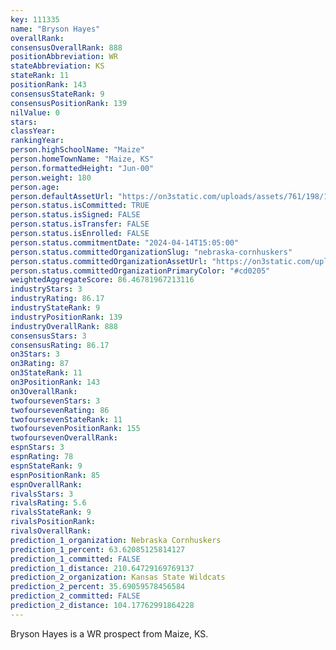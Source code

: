 ```yaml
---
key: 111335
name: "Bryson Hayes"
overallRank: 
consensusOverallRank: 888
positionAbbreviation: WR
stateAbbreviation: KS
stateRank: 11
positionRank: 143
consensusStateRank: 9
consensusPositionRank: 139
nilValue: 0
stars: 
classYear: 
rankingYear: 
person.highSchoolName: "Maize"
person.homeTownName: "Maize, KS"
person.formattedHeight: "Jun-00"
person.weight: 180
person.age: 
person.defaultAssetUrl: "https://on3static.com/uploads/assets/761/198/198761.jpeg"
person.status.isCommitted: TRUE
person.status.isSigned: FALSE
person.status.isTransfer: FALSE
person.status.isEnrolled: FALSE
person.status.commitmentDate: "2024-04-14T15:05:00"
person.status.committedOrganizationSlug: "nebraska-cornhuskers"
person.status.committedOrganizationAssetUrl: "https://on3static.com/uploads/assets/86/150/150086.svg"
person.status.committedOrganizationPrimaryColor: "#cd0205"
weightedAggregateScore: 86.46781967213116
industryStars: 3
industryRating: 86.17
industryStateRank: 9
industryPositionRank: 139
industryOverallRank: 888
consensusStars: 3
consensusRating: 86.17
on3Stars: 3
on3Rating: 87
on3StateRank: 11
on3PositionRank: 143
on3OverallRank: 
twofoursevenStars: 3
twofoursevenRating: 86
twofoursevenStateRank: 11
twofoursevenPositionRank: 155
twofoursevenOverallRank: 
espnStars: 3
espnRating: 78
espnStateRank: 9
espnPositionRank: 85
espnOverallRank: 
rivalsStars: 3
rivalsRating: 5.6
rivalsStateRank: 9
rivalsPositionRank: 
rivalsOverallRank: 
prediction_1_organization: Nebraska Cornhuskers
prediction_1_percent: 63.62085125814127
prediction_1_committed: FALSE
prediction_1_distance: 210.64729169769137
prediction_2_organization: Kansas State Wildcats
prediction_2_percent: 35.69059578456584
prediction_2_committed: FALSE
prediction_2_distance: 104.17762991864228
---
```

Bryson Hayes is a WR prospect from Maize, KS.